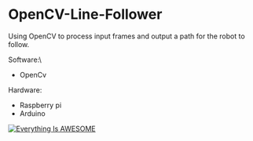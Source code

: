 # OpenCV-Line-Follower
Using OpenCV to process input frames and output a path for the robot to follow.

Software:\
- OpenCv

Hardware:
- Raspberry pi
- Arduino


[![Everything Is AWESOME](https://github.com/AasaiAlangaram/OpenCV-Line-Follower/blob/master/Yellow%20Car%20Plate%20Automotive%20Business%20Card.png)](https://www.youtube.com/watch?v=vWrxlj9keN0 "Everything Is AWESOME")
